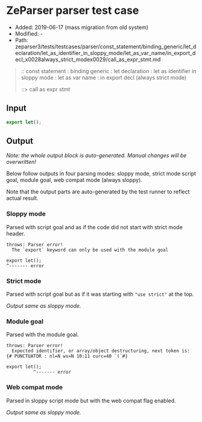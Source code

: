 # ZeParser parser test case

- Added: 2019-06-17 (mass migration from old system)
- Modified: -
- Path: zeparser3/tests/testcases/parser/const_statement/binding_generic/let_declaration/let_as_identifier_in_sloppy_mode/let_as_var_name/in_export_decl_x0028always_strict_modex0029/call_as_expr_stmt.md

> :: const statement : binding generic : let declaration : let as identifier in sloppy mode : let as var name : in export decl (always strict mode)
>
> ::> call as expr stmt

## Input

`````js
export let();
`````

## Output

_Note: the whole output block is auto-generated. Manual changes will be overwritten!_

Below follow outputs in four parsing modes: sloppy mode, strict mode script goal, module goal, web compat mode (always sloppy).

Note that the output parts are auto-generated by the test runner to reflect actual result.

### Sloppy mode

Parsed with script goal and as if the code did not start with strict mode header.

`````
throws: Parser error!
  The `export` keyword can only be used with the module goal

export let();
^------- error
`````

### Strict mode

Parsed with script goal but as if it was starting with `"use strict"` at the top.

_Output same as sloppy mode._

### Module goal

Parsed with the module goal.

`````
throws: Parser error!
  Expected identifier, or array/object destructuring, next token is: {# PUNCTUATOR : nl=N ws=N 10:11 curc=40 `(`#}

export let();
          ^------- error
`````


### Web compat mode

Parsed in sloppy script mode but with the web compat flag enabled.

_Output same as sloppy mode._
